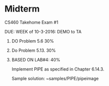 Midterm
======================

CS460 Takehome Exam #1

DUE: WEEK of 10-3-2016: DEMO to TA


1. DO Problem 5.6       30%                                      

2. Do Problem 5.13.     30%

3. BASED ON LAB#4:      40%  

   Implement PIPE as specified in Chapter 6.14.3.

   Sample solution: ~samples/PIPE/pipeimage
